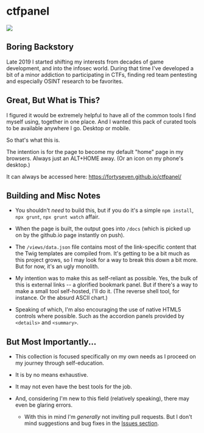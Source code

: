 # ctfpanel
![](https://i.imgur.com/DHscrQE.png)

## Boring Backstory
Late 2019 I started shifting my interests from decades of game development, and into the infosec world. During that time I've developed a bit of a minor addiction to participating in CTFs, finding red team pentesting and especially OSINT research to be favorites.

## Great, But What is This?

I figured it would be extremely helpful to have all of the common tools I find myself using, together in one place. And I wanted this pack of curated tools to be available anywhere I go. Desktop or mobile.

So that's what this is.

The intention is for the page to become my default "home" page in my browsers. Always just an ALT+HOME away. (Or an icon on my phone's desktop.)

It can always be accessed here: https://fortyseven.github.io/ctfpanel/

## Building and Misc Notes
- You shouldn't _need_ to build this, but if you do it's a simple `npm install`, `npx grunt`, `npx grunt watch` affair.

- When the page is built, the output goes into `/docs` (which is picked up on by the github.io page instantly on push).

- The `/views/data.json` file contains most of the link-specific content that the Twig templates are compiled from. It's getting to be a bit much as this project grows, so I may look for a way to break this down a bit more. But for now, it's an ugly monolith.

- My intention was to make this as self-reliant as possible. Yes, the bulk of this is external links -- a glorified bookmark panel. But if there's a way to make a small tool self-hosted, I'll do it. (The reverse shell tool, for instance. Or the absurd ASCII chart.)

- Speaking of which, I'm also encouraging the use of native HTML5 controls where possible. Such as the accordion panels provided by `<details>` and `<summary>`.

## But Most Importantly...

- This collection is focused specifically on my own needs as I proceed on my journey through self-education.

- It is by no means exhaustive.

- It may not even have the best tools for the job.

- And, considering I'm new to this field (relatively speaking), there may even be glaring errors.

  - With this in mind I'm _generally_ not inviting pull requests. But I don't mind suggestions and bug fixes in the [Issues section](https://github.com/Fortyseven/ctfpanel/issues).
